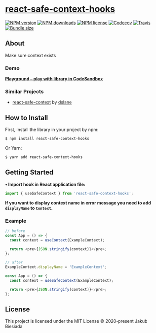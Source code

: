 # [react-safe-context-hooks](https://github.com/cool-hooks/react-safe-context-hooks)

[![NPM version](https://img.shields.io/npm/v/react-safe-context-hooks?style=flat-square)](https://www.npmjs.com/package/react-safe-context-hooks)
[![NPM downloads](https://img.shields.io/npm/dm/react-safe-context-hooks?style=flat-square)](https://www.npmjs.com/package/react-safe-context-hooks)
[![NPM license](https://img.shields.io/npm/l/react-safe-context-hooks?style=flat-square)](https://www.npmjs.com/package/react-safe-context-hooks)
[![Codecov](https://img.shields.io/codecov/c/github/cool-hooks/react-safe-context-hooks?style=flat-square)](https://codecov.io/gh/cool-hooks/react-safe-context-hooks)
[![Travis](https://img.shields.io/travis/com/cool-hooks/react-safe-context-hooks/main?style=flat-square)](https://travis-ci.com/cool-hooks/react-safe-context-hooks)
[![Bundle size](https://img.shields.io/bundlephobia/min/react-safe-context-hooks?style=flat-square)](https://bundlephobia.com/result?p=react-safe-context-hooks)

## About

Make sure context exists

### Demo

**[Playground – play with library in CodeSandbox](https://codesandbox.io/s/react-safe-context-hooks-6me74)**

### Similar Projects

- [react-safe-context](https://github.com/dslane/react-safe-context) by [dslane](https://github.com/dslane)

## How to Install

First, install the library in your project by npm:

```sh
$ npm install react-safe-context-hooks
```

Or Yarn:

```sh
$ yarn add react-safe-context-hooks
```

## Getting Started

**• Import hook in React application file:**

```js
import { useSafeContext } from 'react-safe-context-hooks';
```

**If you want to display context name in error message you need to add `displayName` to `Context`.**

### Example

```js
// before
const App = () => {
  const context = useContext(ExampleContext);

  return <pre>{JSON.stringify(context)}</pre>;
};

// after
ExampleContext.displayName = 'ExampleContext';

const App = () => {
  const context = useSafeContext(ExampleContext);

  return <pre>{JSON.stringify(context)}</pre>;
};
```

## License

This project is licensed under the MIT License © 2020-present Jakub Biesiada

